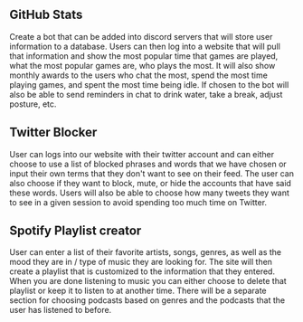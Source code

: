 ﻿

## GitHub  Stats
Create a bot that can be added into discord servers that will store user information to a database. Users can then log into a website that will pull that information and show the most popular time that games are played, what the most popular games are, who plays the most. It will also show monthly awards to the users who chat the most, spend the most time playing games, and spent the most time being idle. If chosen to the bot will also be able to send reminders in chat to drink water, take a break, adjust posture, etc. 

## Twitter Blocker
User can logs into our website with their twitter account and can either choose to use a list of blocked phrases and words that we have chosen or input their own terms that they don't want to see on their feed. The user can also choose if they want to block, mute, or hide the accounts that have said these words. Users will also be able to choose how many tweets they want to see in a given session to avoid spending too much time on Twitter.

## Spotify Playlist creator
User can enter a list of their favorite artists, songs, genres, as well as the mood they are in / type of music they are looking for. The site will then create a playlist that is customized to the information that they entered. When you are done listening to music you can either choose to delete that playlist or keep it to listen to at another time. There will be a separate section for choosing podcasts based on genres and the podcasts that the user has listened to before. 
